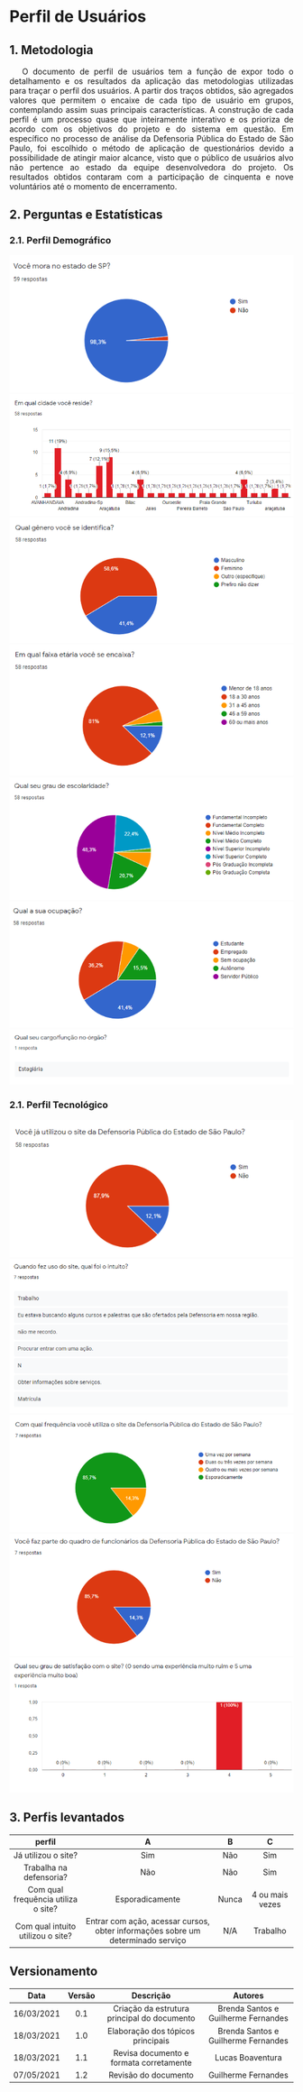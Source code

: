 # Perfil de Usuários

## 1. Metodologia

<p align='justify'> &emsp; O documento de perfil de usuários tem a função de expor todo o detalhamento e os resultados da aplicação das metodologias utilizadas para traçar o perfil dos usuários. A partir dos traços obtidos, são agregados valores que permitem o encaixe de cada tipo de usuário em grupos, contemplando assim suas principais características. A construção de cada perfil é um processo quase que inteiramente interativo e os prioriza de acordo com os objetivos do projeto e do sistema em questão. Em específico no processo de análise da Defensoria Pública do Estado de São Paulo, foi escolhido o método de aplicação de questionários devido a possibilidade de atingir maior alcance, visto que o público de usuários alvo não pertence ao estado da equipe desenvolvedora do projeto. Os resultados obtidos contaram com a participação de cinquenta e nove voluntários até o momento de encerramento. </p>

## 2. Perguntas e Estatísticas

### 2.1. Perfil Demográfico

![Pergunta 1](../assets/questionario_perfil_de_usuario/pergunta1.png)
![Pergunta 2](../assets/questionario_perfil_de_usuario/pergunta2.png)
![Pergunta 3](../assets/questionario_perfil_de_usuario/pergunta3.png)
![Pergunta 4](../assets/questionario_perfil_de_usuario/pergunta4.png)
![Pergunta 5](../assets/questionario_perfil_de_usuario/pergunta5.png)
![Pergunta 6](../assets/questionario_perfil_de_usuario/pergunta6.png)
![Pergunta 11](../assets/questionario_perfil_de_usuario/pergunta11.png)

### 2.1. Perfil Tecnológico

![Pergunta 7](../assets/questionario_perfil_de_usuario/pergunta7.png)
![Pergunta 8](../assets/questionario_perfil_de_usuario/pergunta8.png)
![Pergunta 9](../assets/questionario_perfil_de_usuario/pergunta9.png)
![Pergunta 10](../assets/questionario_perfil_de_usuario/pergunta10.png)
![Pergunta 12](../assets/questionario_perfil_de_usuario/pergunta12.png)

## 3. Perfis levantados

|               perfil                |                                        A                                        |   B   |        C        |
| :---------------------------------: | :-----------------------------------------------------------------------------: | :---: | :-------------: |
|         Já utilizou o site?         |                                       Sim                                       |  Não  |       Sim       |
|       Trabalha na defensoria?       |                                       Não                                       |  Não  |       Sim       |
| Com qual frequência utiliza o site? |                                 Esporadicamente                                 | Nunca | 4 ou mais vezes |
|  Com qual intuito utilizou o site?  | Entrar com ação, acessar cursos, obter informações sobre um determinado serviço |  N/A  |    Trabalho     |

## Versionamento

|    Data    | Versão |                  Descrição                  |               Autores               |
| :--------: | :----: | :-----------------------------------------: | :---------------------------------: |
| 16/03/2021 |  0.1   | Criação da estrutura principal do documento | Brenda Santos e Guilherme Fernandes |
| 18/03/2021 |  1.0   |      Elaboração dos tópicos principais      | Brenda Santos e Guilherme Fernandes |
| 18/03/2021 |  1.1   |      Revisa documento e formata corretamente      | Lucas Boaventura |
| 07/05/2021 | 1.2 | Revisão do documento | Guilherme Fernandes |
